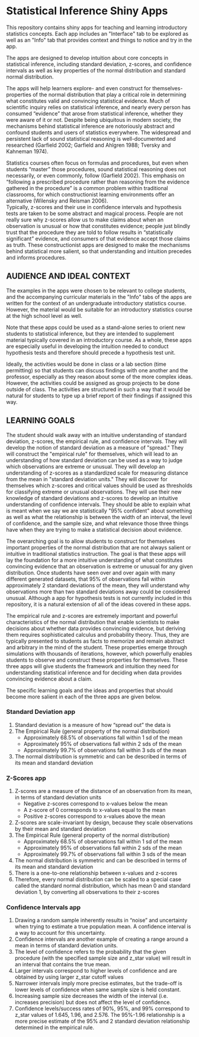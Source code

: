 # Statistical Inference Shiny Apps
This repository contains shiny apps for teaching and learning introductory statistics concepts. Each app includes an
"Interface" tab to be explored as well as an "Info" tab that provides context and things to notice and try in the app.

The apps are designed to develop intuition about core concepts in statistical inference, including standard deviation, 
z-scores, and confidence intervals as well as key properties of the normal distribution and standard normal distribution. 

The apps will help learners explore- and even construct for themselves- properties of the normal distribution that 
play a critical role in determining what constitutes valid and convincing statistical evidence. 
Much of scientific inquiry relies on statistical inference, and nearly every person has consumed “evidence” that arose 
from statistical inference, whether they were aware of it or not. Despite being ubiquitous in modern society, 
the mechanisms behind statistical inference are notoriously abstract and confound students and users of statistics 
everywhere. The widespread and persistent lack of sound statistical reasoning is well-documented and researched 
(Garfield 2002; Garfield and Ahlgren 1988; Tversky and Kahneman 1974). 

Statistics courses often focus on formulas and procedures, but even when students “master” those procedures, sound 
statistical reasoning does not necessarily, or even commonly, follow (Garfield 2002). This emphasis on “following a 
prescribed procedure rather than reasoning from the evidence gathered in the procedure” is a common problem within 
traditional classrooms, for which constructionist learning environments offer an alternative (Wilensky and Reisman 2006).  
Typically, z-scores and their use in confidence intervals and hypothesis tests are taken to be some abstract and magical 
process. People are not really sure why z-scores allow us to make claims about when an observation is unusual or how that 
constitutes evidence; people just blindly trust that the procedure they are told to follow results in “statistically 
significant” evidence, and consumers of that evidence accept those claims as truth. These constructionist apps are designed 
to make the mechanisms behind statistical more salient, so that understanding and intuition precedes and informs procedures.

## AUDIENCE AND IDEAL CONTEXT
The examples in the apps were chosen to be relevant to college students, and the accompanying curricular materials 
in the "Info" tabs of the apps are written for the context of an undergraduate introductory 
statistics course. However, the material would be suitable for an introductory statistics course at the high school level 
as well. 

Note that these apps could be used as a stand-alone series to orient new students to statistical inference, 
but they are intended to supplement material typically covered in an introductory course. As a whole, these apps are 
especially useful in developing the intuition needed to conduct hypothesis tests and therefore should precede a 
hypothesis test unit. 

Ideally, the activities would be done in class or a lab section (time permitting) so that students can discuss findings 
with one another and the professor, especially as they reason about some of the more complex ideas. However, the activities 
could be assigned as group projects to be done outside of class. The activities are structured in such a way that it would 
be natural for students to type up a brief report of their findings if assigned this way.

## LEARNING GOALS 
The student should walk away with an intuitive understanding of standard deviation, z-scores, the empirical rule, and 
confidence intervals. They will develop the notion of standard deviation as a measure of "spread." They will construct 
the "empirical rule" for themselves, which will lead to an understanding of how standard deviation can be used as a way to 
judge which observations are extreme or unusual. They will develop an understanding of z-scores as a standardized scale for 
measuring distance from the mean in "standard deviation units." They will discover for themselves which z-scores and 
critical values should be used as thresholds for classifying extreme or unusual observations. They will use their new 
knowledge of standard deviations and z-scores to develop an intuitive understanding of confidence intervals. They should be 
able to explain what is meant when we say we are statistically "95% confident" about something as well as what the 
relationship is between the width of an interval, the level of confidence, and the sample size, and what relevance those 
three things have when they are trying to make a statistical decision about evidence.

The overarching goal is to allow students to construct for themselves important properties of the normal distribution 
that are not always salient or intuitive in traditional statistics instruction. The goal is that these apps will lay the 
foundation for a more intuitive understanding of what constitutes convincing evidence that an observation is extreme or 
unusual for any given distribution. Once students have seen over and over again with many different generated datasets, 
that 95% of observations fall within approximately 2 standard deviations of the mean, they will understand why observations 
more than two standard deviations away could be considered unusual. Although a app for hypothesis tests is not currently 
included in this repository, it is a natural extension of all of the ideas covered in these apps. 

The empirical rule and z-scores are extremely important and powerful characteristics of the normal distribution that 
enable scientists to make decisions about whether data provides convincing evidence, but deriving them requires 
sophisticated calculus and probability theory. Thus, they are typically presented to students as facts to memorize and 
remain abstract and arbitrary in the mind of the student. These properties emerge through simulations with thousands of 
iterations, however, which powerfully enables students to observe and construct these properties for themselves. 
These three apps will give students the framework and intuition they need for understanding statistical inference and for 
deciding when data provides convincing evidence about a claim. 

The specific learning goals and the ideas and properties that should become more salient in each of the three apps are 
given below.  

### Standard Deviation app
1.	Standard deviation is a measure of how “spread out” the data is
2.	The Empirical Rule (general property of the normal distribution)
    + Approximately 68.5% of observations fall within 1 sd of the mean
    + Approximately 95% of observations fall within 2 sds of the mean
    + Approximately 99.7% of observations fall within 3 sds of the mean
3.	The normal distribution is symmetric and can be described in terms of its mean and standard deviation

### Z-Scores app
1.	Z-scores are a measure of the distance of an observation from its mean, in terms of standard deviation units
    + Negative z-scores correspond to x-values below the mean
    + A z-score of 0 corresponds to x-values equal to the mean
    + Positive z-scores correspond to x-values above the mean
2.	Z-scores are scale-invariant by design, because they scale observations by their mean and standard deviation
3.	The Empirical Rule (general property of the normal distribution)
    + Approximately 68.5% of observations fall within 1 sd of the mean
    + Approximately 95% of observations fall within 2 sds of the mean
    + Approximately 99.7% of observations fall within 3 sds of the mean
4.	The normal distribution is symmetric and can be described in terms of its mean and standard deviation
5.	There is a one-to-one relationship between x-values and z-scores
6.	Therefore, every normal distribution can be scaled to a special case called the standard normal distribution, which has mean 0 and standard deviation 1, by converting all observations to their z-scores

### Confidence Intervals app
1.	Drawing a random sample inherently results in “noise” and uncertainty when trying to estimate a true population mean. A confidence interval is a way to account for this uncertainty.
2.	Confidence intervals are another example of creating a range around a mean in terms of standard deviation units.
3.	The level of confidence refers to the probability that the given procedure (with the specified sample size and z_star value) will result in an interval that contains the true mean. 
4.	Larger intervals correspond to higher levels of confidence and are obtained by using larger z_star cutoff values
5.	Narrower intervals imply more precise estimates, but the trade-off is lower levels of confidence when same sample size is held constant.
6.	Increasing sample size decreases the width of the interval (i.e. increases precision) but does not affect the level of confidence. 
7.	Confidence levels/success rates of 90%, 95%, and 99% correspond to z_star values of 1.645, 1.96, and 2.576. 
The 95%-1.96 relationship is a more precise estimate of the 95% and 2 standard deviation relationship determined in the 
empirical rule. 
